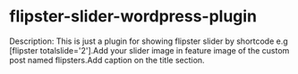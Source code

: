 # flipster-slider-wordpress-plugin

Description: This is just a plugin for showing flipster slider by shortcode e.g [flipster totalslide='2'].Add your slider image in feature image of the custom post named flipsters.Add caption on the title section.

